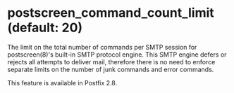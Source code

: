 # postscreen_command_count_limit (default: 20)
 The limit on the total number of commands per SMTP session for
postscreen(8)'s built-in SMTP protocol engine. This SMTP engine
defers or rejects all attempts to deliver mail, therefore there is
no need to enforce separate limits on the number of junk commands
and error commands. 


 This feature is available in Postfix 2.8. 


